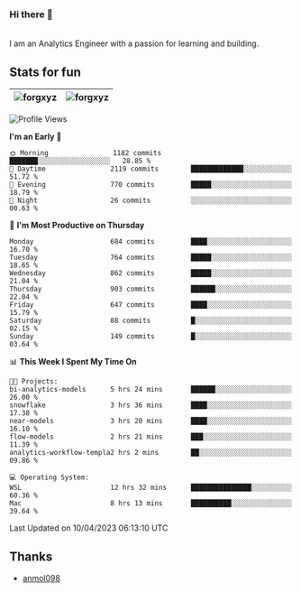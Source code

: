 ### Hi there 👋
<br>
I am an Analytics Engineer with a passion for learning and building.

## Stats for fun

| <img align="center" src="https://github-readme-streak-stats.herokuapp.com/?user=forgxyz&theme=tokyonight" alt="forgxyz" /> | <img align="center" src="https://github-readme-stats.vercel.app/api?username=forgxyz&theme=tokyonight&show_icons=true" alt="forgxyz" /> |
| ------------- |------------- |

<!--START_SECTION:waka-->
![Profile Views](http://img.shields.io/badge/Profile%20Views-7-blue)

**I'm an Early 🐤** 

```text
🌞 Morning                1182 commits        ███████░░░░░░░░░░░░░░░░░░   28.85 % 
🌆 Daytime                2119 commits        █████████████░░░░░░░░░░░░   51.72 % 
🌃 Evening                770 commits         █████░░░░░░░░░░░░░░░░░░░░   18.79 % 
🌙 Night                  26 commits          ░░░░░░░░░░░░░░░░░░░░░░░░░   00.63 % 
```
📅 **I'm Most Productive on Thursday** 

```text
Monday                   684 commits         ████░░░░░░░░░░░░░░░░░░░░░   16.70 % 
Tuesday                  764 commits         █████░░░░░░░░░░░░░░░░░░░░   18.65 % 
Wednesday                862 commits         █████░░░░░░░░░░░░░░░░░░░░   21.04 % 
Thursday                 903 commits         ██████░░░░░░░░░░░░░░░░░░░   22.04 % 
Friday                   647 commits         ████░░░░░░░░░░░░░░░░░░░░░   15.79 % 
Saturday                 88 commits          █░░░░░░░░░░░░░░░░░░░░░░░░   02.15 % 
Sunday                   149 commits         █░░░░░░░░░░░░░░░░░░░░░░░░   03.64 % 
```


📊 **This Week I Spent My Time On** 

```text
🐱‍💻 Projects: 
bi-analytics-models      5 hrs 24 mins       ██████░░░░░░░░░░░░░░░░░░░   26.00 % 
snowflake                3 hrs 36 mins       ████░░░░░░░░░░░░░░░░░░░░░   17.38 % 
near-models              3 hrs 20 mins       ████░░░░░░░░░░░░░░░░░░░░░   16.10 % 
flow-models              2 hrs 21 mins       ███░░░░░░░░░░░░░░░░░░░░░░   11.39 % 
analytics-workflow-templa2 hrs 2 mins        ██░░░░░░░░░░░░░░░░░░░░░░░   09.86 % 

💻 Operating System: 
WSL                      12 hrs 32 mins      ███████████████░░░░░░░░░░   60.36 % 
Mac                      8 hrs 13 mins       ██████████░░░░░░░░░░░░░░░   39.64 % 
```


 Last Updated on 10/04/2023 06:13:10 UTC
<!--END_SECTION:waka-->

## Thanks
 - [anmol098](https://github.com/anmol098/waka-readme-stats/)
